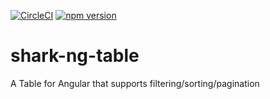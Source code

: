 [![CircleCI](https://circleci.com/gh/Quantas/shark-ng-table.svg?style=shield)](https://circleci.com/gh/Quantas/shark-ng-table)
[![npm version](https://badge.fury.io/js/shark-ng-table.svg)](https://www.npmjs.com/shark-ng-table)

# shark-ng-table

A Table for Angular that supports filtering/sorting/pagination
